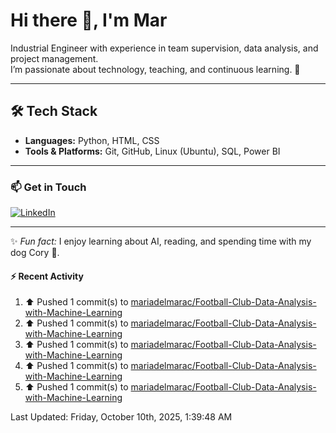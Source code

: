 # Hi there 👋, I'm Mar  

Industrial Engineer with experience in team supervision, data analysis, and project management.  
I’m passionate about technology, teaching, and continuous learning. 🚀  

---

## 🛠️ Tech Stack

- **Languages:** Python, HTML, CSS  
- **Tools & Platforms:** Git, GitHub, Linux (Ubuntu), SQL, Power BI  

---

### 📫 Get in Touch

[![LinkedIn](https://img.shields.io/badge/LinkedIn-Profile-blue?style=flat&logo=linkedin)](https://www.linkedin.com/in/mariadelmaracs/)

---

✨ *Fun fact:* I enjoy learning about AI, reading, and spending time with my dog Cory 🐶.  

#### :zap: Recent Activity
<!--RECENT_ACTIVITY:start-->
1. ⬆️ Pushed 1 commit(s) to [mariadelmarac/Football-Club-Data-Analysis-with-Machine-Learning](https://github.com/mariadelmarac/Football-Club-Data-Analysis-with-Machine-Learning)<br>
2. ⬆️ Pushed 1 commit(s) to [mariadelmarac/Football-Club-Data-Analysis-with-Machine-Learning](https://github.com/mariadelmarac/Football-Club-Data-Analysis-with-Machine-Learning)<br>
3. ⬆️ Pushed 1 commit(s) to [mariadelmarac/Football-Club-Data-Analysis-with-Machine-Learning](https://github.com/mariadelmarac/Football-Club-Data-Analysis-with-Machine-Learning)<br>
4. ⬆️ Pushed 1 commit(s) to [mariadelmarac/Football-Club-Data-Analysis-with-Machine-Learning](https://github.com/mariadelmarac/Football-Club-Data-Analysis-with-Machine-Learning)<br>
5. ⬆️ Pushed 1 commit(s) to [mariadelmarac/Football-Club-Data-Analysis-with-Machine-Learning](https://github.com/mariadelmarac/Football-Club-Data-Analysis-with-Machine-Learning)<br>
<!--RECENT_ACTIVITY:end-->
<!--RECENT_ACTIVITY:last_update-->
Last Updated: Friday, October 10th, 2025, 1:39:48 AM
<!--RECENT_ACTIVITY:last_update_end-->